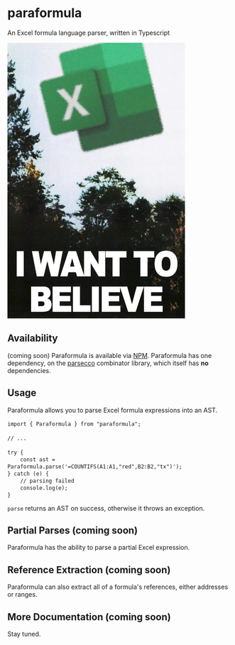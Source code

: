 # paraformula

An Excel formula language parser, written in Typescript

![A blurry picture of the Excel logo flying over some trees.](assets/i_want_to_excel.png)

## Availability

(coming soon) Paraformula is available via [NPM](https://npmjs.org). Paraformula has one dependency, on the [parsecco](https://github.com/williams-cs/parsecco) combinator library, which itself has **no** dependencies.

## Usage

Paraformula allows you to parse Excel formula expressions into an AST.

```
import { Paraformula } from "paraformula";

// ...

try {
    const ast = Paraformula.parse('=COUNTIFS(A1:A1,"red",B2:B2,"tx")');
} catch (e) {
    // parsing failed
    console.log(e);
}

```

`parse` returns an AST on success, otherwise it throws an exception.

## Partial Parses (coming soon)

Paraformula has the ability to parse a partial Excel expression.

## Reference Extraction (coming soon)

Paraformula can also extract all of a formula's references, either addresses or ranges.

## More Documentation (coming soon)

Stay tuned.
